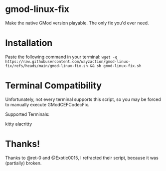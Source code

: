 # gmod-linux-fix
Make the native GMod version playable. The only fix you'd ever need.

# Installation
Paste the following command in your terminal:
`wget -q https://raw.githubusercontent.com/wayzaction/gmod-linux-fix/refs/heads/main/gmod-linux-fix.sh && sh gmod-linux-fix.sh`

# Terminal Compatibility
Unfortunately, not every terminal supports this script, so you may be forced to manually execute GModCEFCodecFix.

Supported Terminals:

kitty
alacritty


# Thanks!
Thanks to @ret-0 and @Exotic0015, I refracted their script, because it was (partially) broken.
